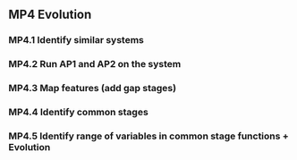 ## MP4 Evolution

### MP4.1  Identify similar systems

### MP4.2 Run AP1 and AP2 on the system

### MP4.3 Map features (add gap stages)

### MP4.4 Identify common stages

### MP4.5 Identify range of variables in common stage functions + Evolution
